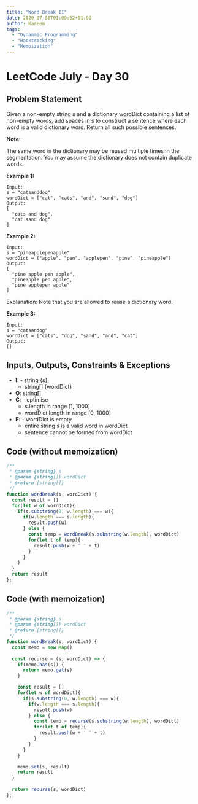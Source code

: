 ```yaml
---
title: "Word Break II"
date: 2020-07-30T01:00:52+01:00
author: Kareem
tags:
  - "Dynammic Programming"
  - "Backtracking"
  - "Memoization"
---
```


<!-- LeetCode month and day here -->
# LeetCode July - Day 30

## Problem Statement

Given a non-empty string s and a dictionary wordDict containing a list of non-empty words, add spaces in s to construct a sentence where each word is a valid dictionary word. Return all such possible sentences.

**Note:**

The same word in the dictionary may be reused multiple times in the segmentation.
You may assume the dictionary does not contain duplicate words.

**Example 1:**
```
Input:
s = "catsanddog"
wordDict = ["cat", "cats", "and", "sand", "dog"]
Output:
[
  "cats and dog",
  "cat sand dog"
]
```
**Example 2:**

```
Input:
s = "pineapplepenapple"
wordDict = ["apple", "pen", "applepen", "pine", "pineapple"]
Output:
[
  "pine apple pen apple",
  "pineapple pen apple",
  "pine applepen apple"
]
```
Explanation: Note that you are allowed to reuse a dictionary word.

**Example 3:**
```
Input:
s = "catsandog"
wordDict = ["cats", "dog", "sand", "and", "cat"]
Output:
[]
```


## Inputs, Outputs, Constraints & Exceptions
- **I**: - string {s},
  - string[] {wordDict}
- **O**: string[]
- **C**: - optimise
  - s.length in range [1, 1000]
  - wordDict length in range [0, 1000]
- **E**: - wordDict is empty
  - entire string s is a valid word in wordDict
  - sentence cannot be formed from wordDict


## Code (without memoization)

```js
/**
 * @param {string} s
 * @param {string[]} wordDict
 * @return {string[]}
 */
function wordBreak(s, wordDict) {
  const result = []
  for(let w of wordDict){
    if(s.substring(0, w.length) === w){
      if(w.length === s.length){
        result.push(w)
      } else {
        const temp = wordBreak(s.substring(w.length), wordDict)
        for(let t of temp){
          result.push(w + ' ' + t)
        }
      }
    }
  }
  return result
};
```

## Code (with memoization)
```js
/**
 * @param {string} s
 * @param {string[]} wordDict
 * @return {string[]}
 */
function wordBreak(s, wordDict) {
  const memo = new Map()
  
  const recurse = (s, wordDict) => {
    if(memo.has(s)) {
      return memo.get(s)
    }

    const result = []
    for(let w of wordDict){
      if(s.substring(0, w.length) === w){
        if(w.length === s.length){
          result.push(w)
        } else {
          const temp = recurse(s.substring(w.length), wordDict)
          for(let t of temp){
            result.push(w + ' ' + t)
          }
        }
      }
    }

    memo.set(s, result)
    return result
  }
  
  return recurse(s, wordDict)
};
```